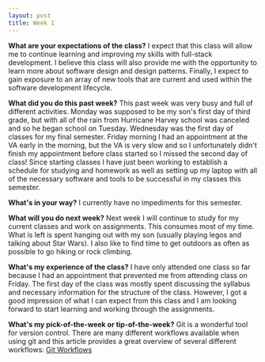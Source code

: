 ```yaml
---
layout: post
title: Week 1
---
```


**What are your expectations of the class?**
I expect that this class will allow me to continue learning and improving my skills with full-stack development. I believe this class will also provide me with the opportunity to learn more about software design and design patterns. Finally, I expect to gain exposure to an array of new tools that are current and used within the software development lifecycle.

**What did you do this past week?**
This past week was very busy and full of different activities. Monday was supposed to be my son's first day of third grade, but with all of the rain from Hurricane Harvey school was canceled and so he began school on Tuesday. Wednesday was the first day of classes for my final semester. Friday morning I had an appointment at the VA early in the morning, but the VA is very slow and so I unfortunately didn't finish my appointment before class started so I missed the second day of class! Since starting classes I have just been working to establish a schedule for studying and homework as well as setting up my laptop with all of the necessary software and tools to be successful in my classes this semester.

**What's in your way?**
I currently have no impediments for this semester.

**What will you do next week?**
Next week I will continue to study for my current classes and work on assignments. This consumes most of my time. What is left is spent hanging out with my son (usually playing legos and talking about Star Wars). I also like to find time to get outdoors as often as possible to go hiking or rock climbing.

**What's my experience of the class?**
I have only attended one class so far because I had an appointment that prevented me from attending class on Friday. The first day of the class was mostly spent discussing the syllabus and necessary information for the structure of the class. However, I got a good impression of what I can expect from this class and I am looking forward to start learning and working through the assignments.

**What's my pick-of-the-week or tip-of-the-week?**
Git is a wonderful tool for version control. There are many different workflows available when using git and this article provides a great overview of several different workflows: [Git Workflows](https://www.atlassian.com/git/tutorials/comparing-workflows)
